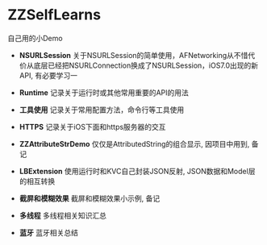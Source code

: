 # ZZSelfLearns
自己用的小Demo

- **NSURLSession** 关于NSURLSession的简单使用，AFNetworking从不惜代价从底层已经把NSURLConnection换成了NSURLSession，iOS7.0出现的新API, 有必要学习一

- **Runtime** 记录关于运行时或其他常用重要的API的用法

- **工具使用** 记录关于常用配置方法，命令行等工具使用

- **HTTPS** 记录关于iOS下面和https服务器的交互

- **ZZAttributeStrDemo** 仅仅是AttributedString的组合显示, 因项目中用到, 备记

- **LBExtension** 使用运行时和KVC自己封装JSON反射, JSON数据和Model层的相互转换

- **截屏和模糊效果**  截屏和模糊效果小示例, 备记

- **多线程** 多线程相关知识汇总

- **蓝牙** 蓝牙相关总结

  ​

  ​